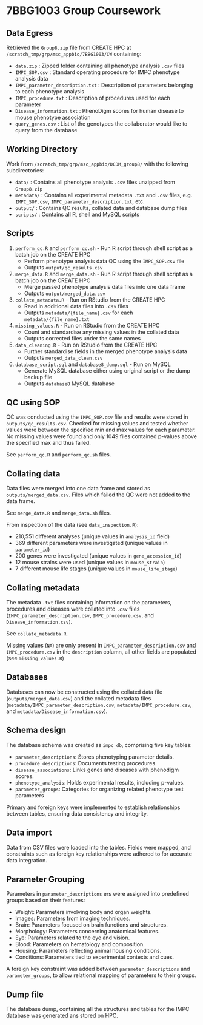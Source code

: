 # 7BBG1003 Group Coursework

## Data Egress
Retrieved the `Group8.zip` file from CREATE HPC at `/scratch_tmp/grp/msc_appbio/7BBG1003/CW` containing:

- `data.zip` : Zipped folder containing all phenotype analysis `.csv` files
- `IMPC_SOP.csv` : Standard operating procedure for IMPC phenotype analysis data
- `IMPC_parameter_description.txt` : Description of parameters belonging to each phenotype analysis
- `IMPC_procedure.txt` : Description of procedures used for each parameter
- `Disease_information.txt` : PhenoDigm scores for human disease to mouse phenotype association
- `query_genes.csv` : List of the genotypes the collaborator would like to query from the database

## Working Directory
Work from `/scratch_tmp/grp/msc_appbio/DCDM_group8/` with the following subdirectories:

- `data/` : Contains all phenotype analysis `.csv` files unzipped from `Group8.zip`
- `metadata/` : Contains all experimental metadata `.txt` and `.csv` files, e.g. `IMPC_SOP.csv`, `IMPC_parameter_description.txt`, etc.
- `output/` : Contains QC results, collated data and database dump files
- `scripts/` : Contains all R, shell and MySQL scripts

## Scripts

1. `perform_qc.R` and `perform_qc.sh` - Run R script through shell script as a batch job on the CREATE HPC
   - Perform phenotype analysis data QC using the `IMPC_SOP.csv` file
   - Outputs `output/qc_results.csv`
2. `merge_data.R` and `merge_data.sh` - Run R script through shell script as a batch job on the CREATE HPC
   - Merge passed phenotype analysis data files into one data frame
   - Outputs `output/merged_data.csv`
3. `collate_metadata.R` - Run on RStudio from the CREATE HPC
   - Read in additional data files into `.csv` files
   - Outputs `metadata/{file_name}.csv` for each `metadata/{file_name}.txt`
4. `missing_values.R` - Run on RStudio from the CREATE HPC
   - Count and standardise any missing values in the collated data
   - Outputs corrected files under the same names
5. `data_cleaning.R` - Run on RStudio from the CREATE HPC
   - Further standardise fields in the merged phenotype analysis data
   - Outputs `merged_data_clean.csv`
6. `database_script.sql` and `database8_dump.sql` - Run on MySQL
   - Generate MySQL database either using original script or the dump backup file
   - Outputs `database8` MySQL database

## QC using SOP
QC was conducted using the `IMPC_SOP.csv` file and results were stored in `outputs/qc_results.csv`. Checked for missing values and tested whether values were between the specified min and max values for each parameter. No missing values were found and only 1049 files contained p-values above the specified max and thus failed.

See `perform_qc.R` and `perform_qc.sh` files.

## Collating data
Data files were merged into one data frame and stored as `outputs/merged_data.csv`. Files which failed the QC were not added to the data frame.

See `merge_data.R` and `merge_data.sh` files.

From inspection of the data (see `data_inspection.R`):

- 210,551 different analyses (unique values in `analysis_id` field)
- 369 different parameters were investigated (unique values in `parameter_id`)
- 200 genes were investigated (unique values in `gene_accession_id`)
- 12 mouse strains were used (unique values in `mouse_strain`)
- 7 different mouse life stages (unique values in `mouse_life_stage`)

## Collating metadata
The metadata `.txt` files containing information on the parameters, procedures and diseases were collated into `.csv` files (`IMPC_parameter_description.csv`, `IMPC_procedure.csv`, and `Disease_information.csv`). 

See `collate_metadata.R`.

Missing values (`NA`) are only present in `IMPC_parameter_description.csv` and `IMPC_procedure.csv` in the `description` column, all other fields are populated (see `missing_values.R`)

## Databases
Databases can now be constructed using the collated data file (`outputs/merged_data.csv`) and the collated metadata files (`metadata/IMPC_parameter_description.csv`, `metadata/IMPC_procedure.csv`, and `metadata/Disease_information.csv`).

## Schema design
The database schema was created as `impc_db`, comprising five key tables:

- `parameter_descriptions`: Stores phenotyping parameter details.  
- `procedure_descriptions`: Documents testing procedures.  
- `disease_associations`: Links genes and diseases with phenodigm scores.  
- `phenotype_analysis`: Holds experimental results, including p-values.  
- `parameter_groups`: Categories for organizing related phenotype test parameters

Primary and foreign keys were implemented to establish relationships between tables, ensuring data consistency and integrity.

## Data import
Data from CSV files were loaded into the tables. Fields were mapped, and constraints such as foreign key relationships were adhered to for accurate data integration.

## Parameter Grouping 
Parameters in `parameter_descriptions` ers were assigned into predefined groups based on their features:

- Weight: Parameters involving body and organ weights.
- Images: Parameters from imaging techniques.
- Brain: Parameters focused on brain functions and structures.
- Morphology: Parameters concerning anatomical features.
- Eye: Parameters related to the eye and vision.
- Blood: Parameters on hematology and composition.
- Housing: Parameters reflecting animal housing conditions.
- Conditions: Parameters tied to experimental contexts and cues.

A foreign key constraint was added between `parameter_descriptions` and `parameter_groups`, to allow relational mapping of parameters to their groups.

## Dump file
The database dump, containing all the structures and tables for the IMPC database was generated ans stored on HPC.
